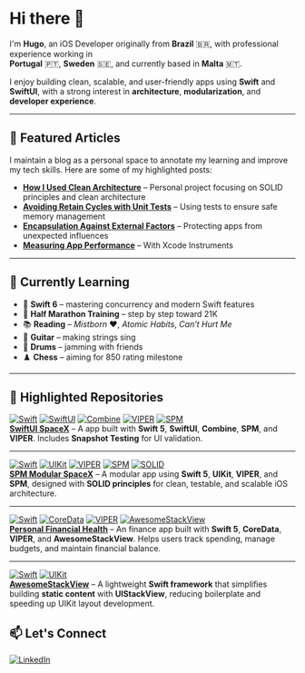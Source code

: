 # Hi there 👋

I'm **Hugo**, an iOS Developer originally from **Brazil** 🇧🇷, with professional experience working in  
**Portugal** 🇵🇹, **Sweden** 🇸🇪, and currently based in **Malta** 🇲🇹.  

I enjoy building clean, scalable, and user-friendly apps using **Swift** and **SwiftUI**, with a strong interest in **architecture**, **modularization**, and **developer experience**.

---

## 📝 Featured Articles
I maintain a blog as a personal space to annotate my learning and improve my tech skills. Here are some of my highlighted posts:

- [**How I Used Clean Architecture**](https://bloghugocoutinho.wordpress.com/2021/12/31/spacex-vipe-and-clean-architecture-with-diagrams/) – Personal project focusing on SOLID principles and clean architecture
- [**Avoiding Retain Cycles with Unit Tests**](https://bloghugocoutinho.wordpress.com/2021/12/31/avoiding-retain-cycle-with-unit-testing/) –  Using tests to ensure safe memory management
- [**Encapsulation Against External Factors**](https://bloghugocoutinho.wordpress.com/2024/02/22/protecting-my-app-from-external-factors/) – Protecting apps from unexpected influences
- [**Measuring App Performance**](https://bloghugocoutinho.wordpress.com/2022/08/04/xcode-instruments/) – With Xcode Instruments

---
## 🌱 Currently Learning

- 🦅 **Swift 6** – mastering concurrency and modern Swift features  
- 🏃 **Half Marathon Training** – step by step toward 21K
- 📚 **Reading** – *Mistborn* ❤️, *Atomic Habits*, *Can’t Hurt Me*  
- 🎸 **Guitar** – making strings sing  
- 🥁 **Drums** – jamming with friends  
- ♟️ **Chess** – aiming for 850 rating milestone

 ---

## 🔗 Highlighted Repositories

[![Swift](https://img.shields.io/badge/Swift-FF6B6B?style=flat&logo=swift&logoColor=white)](https://github.com/Hugo-Coutinho/SwiftUI-SpaceX)
[![SwiftUI](https://img.shields.io/badge/SwiftUI-5AC8FA?style=flat&logo=swift&logoColor=white)](https://github.com/Hugo-Coutinho/SwiftUI-SpaceX)
[![Combine](https://img.shields.io/badge/Combine-64B5F6?style=flat&logo=apple&logoColor=white)](https://github.com/Hugo-Coutinho/SwiftUI-SpaceX)
[![VIPER](https://img.shields.io/badge/VIPER-F78C6B?style=flat&logo=appveyor&logoColor=white)](https://github.com/Hugo-Coutinho/SwiftUI-SpaceX)
[![SPM](https://img.shields.io/badge/SPM-50C878?style=flat&logo=swift&logoColor=white)](https://github.com/Hugo-Coutinho/SwiftUI-SpaceX)  
**[SwiftUI SpaceX](https://github.com/Hugo-Coutinho/SwiftUI-SpaceX)** – A app built with **Swift 5**, **SwiftUI**, **Combine**, **SPM**, and **VIPER**. Includes **Snapshot Testing** for UI validation.

---

[![Swift](https://img.shields.io/badge/Swift-FF6B6B?style=flat&logo=swift&logoColor=white)](https://github.com/Hugo-Coutinho/SPM-Modular-SpaceX)
[![UIKit](https://img.shields.io/badge/UIKit-339AF0?style=flat&logo=apple&logoColor=white)](https://github.com/Hugo-Coutinho/SPM-Modular-SpaceX)
[![VIPER](https://img.shields.io/badge/VIPER-F78C6B?style=flat&logo=appveyor&logoColor=white)](https://github.com/Hugo-Coutinho/SPM-Modular-SpaceX)
[![SPM](https://img.shields.io/badge/SPM-50C878?style=flat&logo=swift&logoColor=white)](https://github.com/Hugo-Coutinho/SPM-Modular-SpaceX)
[![SOLID](https://img.shields.io/badge/SOLID-FAD02C?style=flat&logo=stack-overflow&logoColor=white)](https://github.com/Hugo-Coutinho/SPM-Modular-SpaceX)  
**[SPM Modular SpaceX](https://github.com/Hugo-Coutinho/SPM-Modular-SpaceX)** – A modular app using **Swift 5**, **UIKit**, **VIPER**, and **SPM**, designed with **SOLID principles** for clean, testable, and scalable iOS architecture.  

---

[![Swift](https://img.shields.io/badge/Swift-FF6B6B?style=flat&logo=swift&logoColor=white)](https://github.com/Hugo-Coutinho/Personal-Financial-Health)
[![CoreData](https://img.shields.io/badge/CoreData-6B5B95?style=flat&logo=apple&logoColor=white)](https://github.com/Hugo-Coutinho/Personal-Financial-Health)
[![VIPER](https://img.shields.io/badge/VIPER-F78C6B?style=flat&logo=appveyor&logoColor=white)](https://github.com/Hugo-Coutinho/Personal-Financial-Health)
[![AwesomeStackView](https://img.shields.io/badge/AwesomeStackView-5AC8FA?style=flat&logo=apple&logoColor=white)](https://github.com/Hugo-Coutinho/Personal-Financial-Health)  
**[Personal Financial Health](https://github.com/Hugo-Coutinho/Personal-Financial-Health)** – An finance app built with **Swift 5**, **CoreData**, **VIPER**, and **AwesomeStackView**. Helps users track spending, manage budgets, and maintain financial balance.  

---

[![Swift](https://img.shields.io/badge/Swift-FF6B6B?style=flat&logo=swift&logoColor=white)](https://github.com/Hugo-Coutinho/AwesomeStackView)
[![UIKit](https://img.shields.io/badge/UIKit-339AF0?style=flat&logo=apple&logoColor=white)](https://github.com/Hugo-Coutinho/AwesomeStackView)  
**[AwesomeStackView](https://github.com/Hugo-Coutinho/AwesomeStackView)** – A lightweight **Swift framework** that simplifies building **static content** with **UIStackView**, reducing boilerplate and speeding up UIKit layout development.  



## 📫 Let's Connect

[![LinkedIn](https://img.shields.io/badge/LinkedIn-0077B5?style=for-the-badge&logo=linkedin&logoColor=white)](https://www.linkedin.com/in/hugo-coutinho-aaa3b0114/)


<!--
**Hugo-Coutinho/Hugo-Coutinho** is a ✨ _special_ ✨ repository because its `README.md` (this file) appears on your GitHub profile.

Here are some ideas to get you started:

- 🔭 I’m currently working on ...
- 🌱 I’m currently learning ...
- 👯 I’m looking to collaborate on ...
- 🤔 I’m looking for help with ...
- 💬 Ask me about ...
- 📫 How to reach me: ...
- 😄 Pronouns: ...
- ⚡ Fun fact: ...
-->
